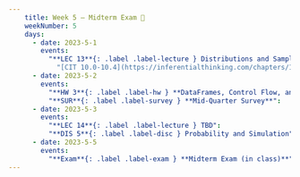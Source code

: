 ```yaml
---
    title: Week 5 – Midterm Exam 🧪
    weekNumber: 5
    days:
      - date: 2023-5-1
        events:
          "**LEC 13**{: .label .label-lecture } Distributions and Sampling":
            "[CIT 10.0-10.4](https://inferentialthinking.com/chapters/10/Sampling_and_Empirical_Distributions.html)"
      - date: 2023-5-2
        events:
          "**HW 3**{: .label .label-hw } **DataFrames, Control Flow, and Probability**":
          "**SUR**{: .label .label-survey } **Mid-Quarter Survey**":
      - date: 2023-5-3
        events:
          "**LEC 14**{: .label .label-lecture } TBD":
          "**DIS 5**{: .label .label-disc } Probability and Simulation":
      - date: 2023-5-5
        events:
          "**Exam**{: .label .label-exam } **Midterm Exam (in class)**":
---
```

